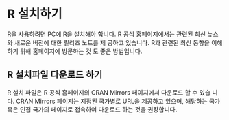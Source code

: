 # R 설치하기
R을 사용하려면 PC에 R을 설치해야 합니다. R 공식 홈페이지에서는 관련된 최신 뉴스와 새로운 버전에 대한 릴리즈 노트를 제 공하고 있습니다. R과 관련된 최신 동향을 이해하기 위해 홈페이지에 방문하는 것 도 좋은 방법입니다.

## R 설치파일 다운로드 하기
R 설치 파일은 R 공식 홈페이지의 CRAN Mirrors 페이지에서 다운로드 할 수 있습 니다. CRAN Mirrors 페이지는 지정된 국가별로 URL을 제공하고 있으며, 해당하는 국가 혹은 인접 국가의 페이지로 접속하여 다운로드 하는 것을 권장합니다.
